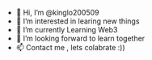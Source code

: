 - 👋 Hi, I’m @kinglo200509
- 👀 I’m interested in learing new things
- 🌱 I’m currently Learning Web3
- 💞️ I’m looking forward to learn together
- 📫 Contact me , lets colabrate :))

<!---
kinglo200509/kinglo200509 is a ✨ special ✨ repository because its `README.md` (this file) appears on your GitHub profile.
You can click the Preview link to take a look at your changes.
--->
